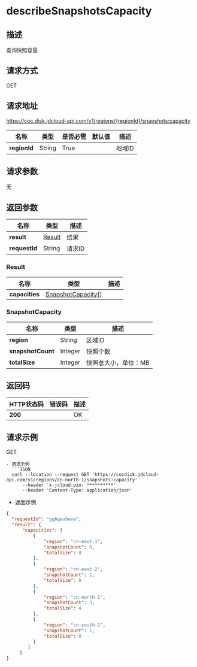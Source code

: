# describeSnapshotsCapacity


## 描述
查询快照容量

## 请求方式
GET

## 请求地址
https://coc.disk.jdcloud-api.com/v1/regions/{regionId}/snapshots:capacity

|名称|类型|是否必需|默认值|描述|
|---|---|---|---|---|
|**regionId**|String|True| |地域ID|

## 请求参数
无


## 返回参数
|名称|类型|描述|
|---|---|---|
|**result**|[Result](#result)|结果|
|**requestId**|String|请求ID|

### <div id="Result">Result</div>
|名称|类型|描述|
|---|---|---|
|**capacities**|[SnapshotCapacity[]](#snapshotcapacity)| |
### <div id="SnapshotCapacity">SnapshotCapacity</div>
|名称|类型|描述|
|---|---|---|
|**region**|String|区域ID|
|**snapshotCount**|Integer|快照个数|
|**totalSize**|Integer|快照总大小，单位：MB|

## 返回码
|HTTP状态码|错误码|描述|
|---|---|---|
|**200**||OK|

## 请求示例
GET
```
- 请求示例
  ```JSON
  curl --location --request GET 'https://cocdisk.jdcloud-api.com/v1/regions/cn-north-1/snapshots:capacity' 
      --header 'x-jcloud-pin: **********' 
      --header 'Content-Type: application/json' 
  ```
  - 返回示例
  ```JSON
  {
    "requestId": "gg6geuheva",
    "result": {
        "capacities": [
            {
                "region": "cn-east-1",
                "snapshotCount": 0,
                "totalSize": 0
            },
            {
                "region": "cn-east-2",
                "snapshotCount": 1,
                "totalSize": 0
            },
            {
                "region": "cn-north-1",
                "snapshotCount": 3,
                "totalSize": 4
            },
            {
                "region": "cn-south-1",
                "snapshotCount": 1,
                "totalSize": 0
            }
          ]
       }
  }
  ```          

```
